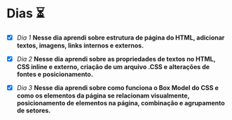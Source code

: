 # Dias ⏳

- [x] *Dia 1* 
**Nesse dia aprendi sobre estrutura de página do HTML, adicionar textos, imagens, links internos e externos.**

- [x] *Dia 2*
**Nesse dia aprendi sobre as propriedades de textos no HTML, CSS inline e externo, criação de um arquivo .CSS e alterações de fontes e posicionamento.**

- [x] *Dia 3*
**Nesse dia aprendi sobre como funciona o Box Model do CSS e como os elementos da página se relacionam visualmente, posicionamento de elementos na página, combinação e agrupamento de setores.**